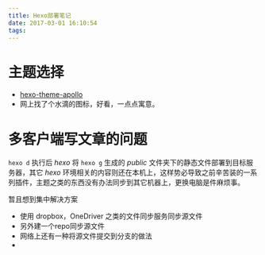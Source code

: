 ```yaml
---
title: Hexo部署笔记
date: 2017-03-01 16:10:54
tags:
---
```


# 主题选择

- [hexo-theme-apollo](https://github.com/pinggod/hexo-theme-apollo "apollo")
- 网上找了个水滴的图标，好看，一点点寓意。

# 多客户端写文章的问题

`hexo d` 执行后 *hexo* 将 `hexo g` 生成的 *public* 文件夹下的静态文件部署到目标服务器，其它 *hexo* 环境相关的内容则还在本机上，这样势必导致之前辛苦装的一系列插件，主题之类的东西没有办法同步到其它机器上，更换电脑是件麻烦事。

暂且想到集中解决方案
- 使用 dropbox，OneDriver 之类的文件同步服务同步源文件
- 另外建一个repo同步源文件
- 网络上还有一种将源文件提交到分支的做法
- 